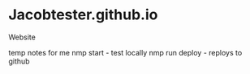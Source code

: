 # Jacobtester.github.io
Website

temp notes for me
nmp start - test locally
nmp run deploy - reploys to github